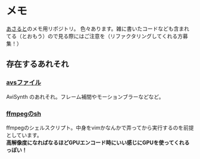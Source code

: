 # メモ

[あさると](https://twitter.com/SzlyNe_)のメモ用リポジトリ。  
色々あります。雑に書いたコードなども含まれてる（とおもう）ので見る際にはご注意を（リファクタリングしてくれる方募集！）

## 存在するあれそれ

### [avsファイル](./avs)
AviSynth のあれそれ。フレーム補間やモーションブラーなどなど。

### [ffmpegのsh](./ffmpeg)
ffmpegのシェルスクリプト。中身をvimかなんかで弄ってから実行するのを前提としています。  
**高解像度になればなるほどGPUエンコード時にいい感じにGPUを使ってくれるっぽい！**
